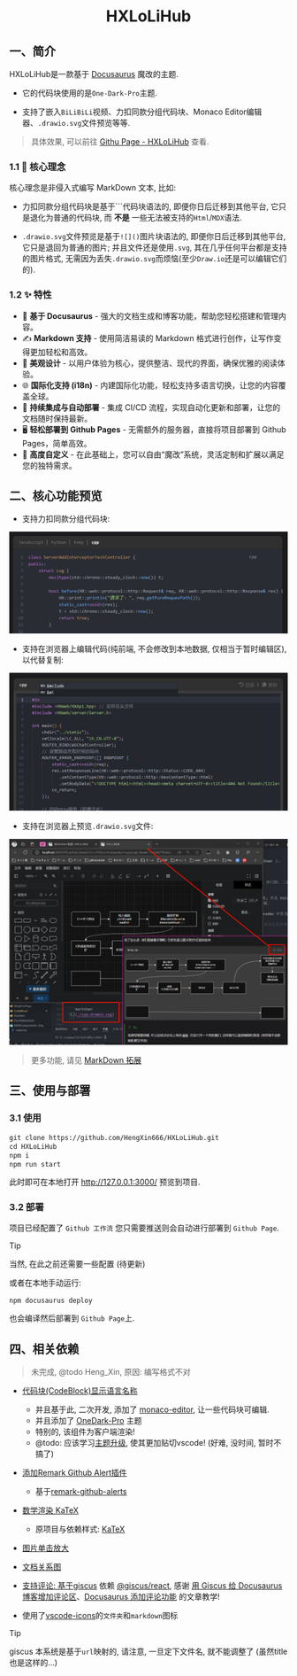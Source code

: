 <h1 align="center">HXLoLiHub</h1>

## 一、简介

HXLoLiHub是一款基于 [Docusaurus](https://docusaurus.io/) 魔改的主题.

- 它的代码块使用的是`One-Dark-Pro`主题.

- 支持了嵌入`BiLiBiLi`视频、力扣同款分组代码块、Monaco Editor编辑器、`.drawio.svg`文件预览等等.

> 具体效果, 可以前往 [Githu Page - HXLoLiHub](https://hengxin666.github.io/HXLoLiHub/) 查看.

### 1.1 👋 核心理念

核心理念是非侵入式编写 MarkDown 文本, 比如:

- 力扣同款分组代码块是基于```代码块语法的, 即便你日后迁移到其他平台, 它只是退化为普通的代码块, 而 **不是** 一些无法被支持的`Html`/`MDX`语法.

- `.drawio.svg`文件预览是基于`![]()`图片块语法的, 即便你日后迁移到其他平台, 它只是退回为普通的图片; 并且文件还是使用`.svg`, 其在几乎任何平台都是支持的图片格式, 无需因为丢失`.drawio.svg`而烦恼(至少`Draw.io`还是可以编辑它们的).

### 1.2 ✨ 特性

- 🦖 **基于 Docusaurus** - 强大的文档生成和博客功能，帮助您轻松搭建和管理内容。
- ✍️ **Markdown 支持** - 使用简洁易读的 Markdown 格式进行创作，让写作变得更加轻松和高效。
- 🎨 **美观设计** - 以用户体验为核心，提供整洁、现代的界面，确保优雅的阅读体验。
- 🌐 **国际化支持 (i18n)** - 内建国际化功能，轻松支持多语言切换，让您的内容覆盖全球。
- 🚀 **持续集成与自动部署** - 集成 CI/CD 流程，实现自动化更新和部署，让您的文档随时保持最新。
- 🖥️ **轻松部署到 Github Pages** - 无需额外的服务器，直接将项目部署到 Github Pages，简单高效。
- 🌈 **高度自定义** - 在此基础上，您可以自由“魔改”系统，灵活定制和扩展以满足您的独特需求。

## 二、核心功能预览

- 支持力扣同款分组代码块:

![力扣同款分组代码块](./docs/01-HXLoLiHub使用说明/01-简介/leetcodeTabs.png)

- 支持在浏览器上编辑代码(纯前端, 不会修改到本地数据, 仅相当于暂时编辑区), 以代替复制:

![vscode](./docs/01-HXLoLiHub使用说明/01-简介/vscode.png)

- 支持在浏览器上预览`.drawio.svg`文件:

![drawio](./docs/01-HXLoLiHub使用说明/01-简介/draw.png)

> 更多功能, 请见 [MarkDown 拓展](https://hengxin666.github.io/HXLoLiHub/docs/HXLoLiHub%E4%BD%BF%E7%94%A8%E8%AF%B4%E6%98%8E/MarkDown%E6%8B%93%E5%B1%95)

## 三、使用与部署
### 3.1 使用
```shell
git clone https://github.com/HengXin666/HXLoLiHub.git
cd HXLoLiHub
npm i
npm run start
```

此时即可在本地打开 http://127.0.0.1:3000/ 预览到项目.

### 3.2 部署

项目已经配置了 `Github 工作流` 您只需要推送则会自动进行部署到 `Github Page`.

> [!TIP]
> 当然, 在此之前还需要一些配置 (待更新)

或者在本地手动运行:

```shell
npm docusaurus deploy
```

也会编译然后部署到 `Github Page`上.

## 四、相关依赖

> 未完成, @todo Heng_Xin, 原因: 编写格式不对

- [代码块(CodeBlock)显示语言名称](https://jdocs.wiki/docusaurus-site/site-creation-guide/code-block-show-language-name)
    - 并且基于此, 二次开发, 添加了 [monaco-editor](https://github.com/microsoft/monaco-editor), 让一些代码块可编辑.
    - 并且添加了 [OneDark-Pro](https://github.com/Binaryify/OneDark-Pro) 主题
    - 特别的, 该组件为客户端渲染!
    - @todo: 应该学习[主题升级](https://www.cnblogs.com/wanglinmantan/p/15345204.html), 使其更加贴切vscode! (好难, 没时间, 暂时不搞了)

- [添加Remark Github Alert插件](https://jdocs.wiki/docusaurus-site/plugins/plugins-remarkjs-github-alerts)
    - 基于[remark-github-alerts](https://github.com/hyoban/remark-github-alerts)

- [数学渲染 KaTeX](https://docusaurus.nodejs.cn/docs/markdown-features/math-equations)
    - 原项目与依赖样式: [KaTeX](https://github.com/KaTeX/KaTeX)

- [图片单击放大](https://github.com/flexanalytics/plugin-image-zoom)

- [文档关系图](https://github.com/Arsero/docusaurus-graph)

- [支持评论: 基于giscus](https://giscus.app/zh-CN) 依赖 [@giscus/react](https://www.npmjs.com/package/@giscus/react), 感谢 [用 Giscus 给 Docusaurus 博客增加评论区](https://zhuanlan.zhihu.com/p/717218474)、[Docusaurus 添加评论功能](https://www.alanwang.site/posts/blog-guides/docusaurus-comment) 的文章教学!

- 使用了[vscode-icons](https://github.com/vscode-icons/vscode-icons)的`文件夹`和`markdown`图标

> [!TIP]
> giscus 本系统是基于`url`映射的, 请注意, 一旦定下文件名, 就不能调整了 (虽然title也是这样的...)